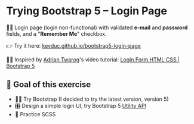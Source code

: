 # Trying Bootstrap 5 – Login Page

👨‍💼 Login page (login non-functional) with validated **e-mail** and **password** fields, and a "**Remember Me**" checkbox.

👉 Try it here: [kevduc.github.io/bootstrap5-login-page](https://kevduc.github.io/bootstrap5-login-page)

👨‍🏫 Inspired by [Adrian Twarog](https://www.youtube.com/channel/UCvM5YYWwfLwpcQgbRr68JLQ)'s video tutorial: [Login Form HTML CSS | Bootstrap 5](https://youtu.be/3ENJ_xd625s)

## 🎯 Goal of this exercise

- 👨‍🔬 Try Bootstrap (I decided to try the latest version, version 5)
- 🎛 Design a simple login UI, try Bootstrap 5 [Utility API](https://getbootstrap.com/docs/5.0/utilities/api/)
- 🎨 Practice SCSS
